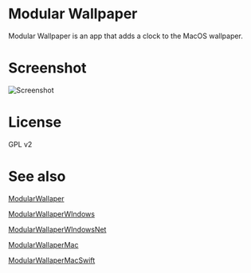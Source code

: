 # Modular Wallpaper

Modular Wallpaper is an app that adds a clock to the MacOS wallpaper.

# Screenshot

![Screenshot](https://i.imgur.com/C5FfXMA.png)

# License

GPL v2

# See also

[ModularWallaper](https://github.com/elegantbanshee/ModularWallpaper)


[ModularWallaperWIndows](https://github.com/elegantbanshee/ModularWallpaperWindows)


[ModularWallaperWIndowsNet](https://github.com/elegantbanshee/ModularWallpaperWindowsNet)


[ModularWallaperMac](https://github.com/elegantbanshee/ModularWallpaperMac)


[ModularWallaperMacSwift](https://github.com/elegantbanshee/ModularWallpaperMacSwift)